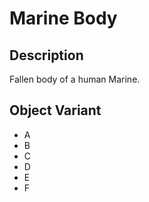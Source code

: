 # Marine Body

## Description

Fallen body of a human Marine.

## Object Variant

* A
* B
* C
* D
* E
* F
